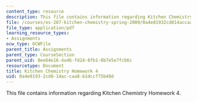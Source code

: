 ```yaml
---
content_type: resource
description: This file contains information regarding Kitchen Chemistry Homework 4.
file: /courses/es-287-kitchen-chemistry-spring-2009/0a4e81932cd814accaa8b1dccf75b48d_MITES_287S09_assn04_Week04.pdf
file_type: application/pdf
learning_resource_types:
- Assignments
ocw_type: OCWFile
parent_title: Assignments
parent_type: CourseSection
parent_uid: 0ee64e16-4a4b-fd24-8fb1-8b7e5e7fcb6c
resourcetype: Document
title: Kitchen Chemistry Homework 4
uid: 0a4e8193-2cd8-14ac-caa8-b1dccf75b48d
---
```

This file contains information regarding Kitchen Chemistry Homework 4.

